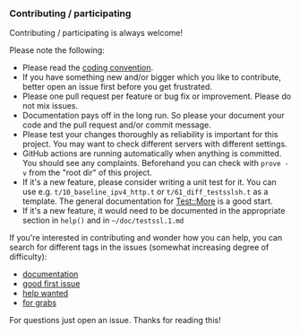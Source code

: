 
### Contributing / participating

Contributing / participating is always welcome!

Please note the following:

* Please read the [coding convention](https://github.com/testssl/testssl.sh/blob/3.3dev/Coding_Convention.md).
* If you have something new and/or bigger which you like to contribute, better open an issue first before you get frustrated.
* Please one pull request per feature or bug fix or improvement. Please do not mix issues.
* Documentation pays off in the long run. So please your document your code and the pull request and/or commit message.
* Please test your changes thoroughly as reliability is important for this project. You may want to check different servers with different settings.
* GitHub actions are running automatically when anything is committed. You should see any complaints. Beforehand you can check with `prove -v` from the "root dir" of this project.
* If it's a new feature, please consider writing a unit test for it. You can use e.g. `t/10_baseline_ipv4_http.t` or `t/61_diff_testsslsh.t` as a template. The general documentation for [Test::More](https://perldoc.perl.org/Test/More.html) is a good start.
* If it's a new feature, it would need to be documented in the appropriate section in `help()` and in `~/doc/testssl.1.md`

If you're interested in contributing and wonder how you can help, you can search for different tags in the issues (somewhat increasing degree of difficulty):
* [documentation](https://github.com/testssl/testssl.sh/issues?q=is:issue%20state:open%20label:documentation)
* [good first issue](https://github.com/testssl/testssl.sh/issues?q=is:issue%20state:open%20label:%22good%20first%20issue%22)
* [help wanted](https://github.com/testssl/testssl.sh/issues?q=is:issue%20state:open%20label:%22help%20wanted%22)
* [for grabs](https://github.com/testssl/testssl.sh/issues?q=is:issue%20state:open%20label:%22good%20first%20issue%22)

For questions just open an issue.  Thanks for reading this!



